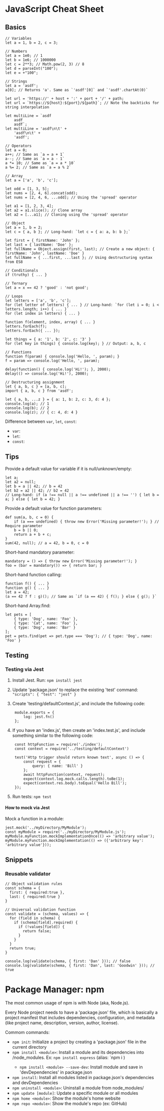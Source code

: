 # JavaScript Cheat Sheet


## Basics

    // Variables
    let a = 1, b = 2, c = 3;
    
    // Numbers
    let a = 1e0; // 1
    let b = 1e6; // 1000000
    let c = 2**3; // Math.pow(2, 3) // 8
    let d = parseInt("100");
    let e = +"100";
    
    // Strings
    let a = 'asdf';
    a[0]; // Returns 'a'. Same as `'asdf'[0]` and `'asdf'.chartAt(0)`
    
    let url = 'https://' + host + ':' + port + '/' + path;
    let url = `https://${host}:${port}/${path}`; // Note the backticks for string interpolation
    
    let multiLine = `asdf
        asdf
        asdf`;
    let multiLine = 'asdf\n\t' + 
        'asdf\n\t' +
        'asdf';
    
    // Operators
    let a = 0;
    a++; // Same as `a = a + 1`
    a--; // Same as `a = a - 1`
    a *= 10; // Same as `a = a * 10`
    a %= 2; // Same as `a = a % 2`
    
    // Array
    let a = ['a', 'b', 'c'];
    
    let odd = [1, 3, 5];
    let nums = [2, 4, 6].concat(odd);
    let nums = [2, 4, 6, ...odd]; // Using the 'spread' operator
    
    let a1 = [1, 2, 3, 4];
    let a2 = a1.slice(); // Clone array
    let a2 = [...a1]; // Cloning using the 'spread' operator
    
    // Object
    let a = 1, b = 2;
    let c = { a, b }; // Long-hand: `let c = { a: a, b: b };`
    
    let first = { firstName: 'John' };
    let last = { lastName: 'Doe' };
    let fullName = Object.assign(first, last); // Create a new object: { firstName: 'John', lastName: 'Doe' }
    let fullName = { ...first, ...last }; // Using destructuring syntax from ES8
    
    // Conditionals
    if (truthy) { ... }
    
    // Ternary
    let a = x == 42 ? 'good' : 'not good';
    
    // Loops
    let letters = ['a', 'b', 'c'];
    for (let letter of letters) { ... } // Long-hand: `for (let i = 0; i < letters.length; i++) { ... }`
    for (let index in letters) { ... }
    
    function f(element, index, array) { ... }
    letters.forEach(f);
    letters.forEach({ ... });
    
    let things = { a: '1', b: '2', c: '3' }
    for (let key in things) { console.log(key); } // Output: a, b, c
    
    // Functions
    function f(param) { console.log('Hello, ', param); }
    f = param => console.log('Hello, ', param);
    
    delay(function() { console.log('Hi!'); }, 2000);
    delay(() => console.log('Hi!'), 2000);
    
    // Destructuring assignment
    let { a, b, c } = [a, b, c];
    import { a, b, c } from 'asdf';
    
    let { a, b, ...z } = { a: 1, b: 2, c: 3, d: 4 };
    console.log(a); // 1
    console.log(b); // 2
    console.log(z); // { c: 4, d: 4 }
    

Difference between `var`, `let`, `const`:
- `var`: 
- `let`: 
- `const`: 

## Tips

Provide a default value for variable if it is null/unknown/empty:

    let a;
    let a2 = null;
    let b = a || 42; // b = 42
    let b2 = a2 || 42; // b2 = 42
    // Long-hand: if (a !== null || a !== undefined || a !== '') { let b = a; } else { let b = 42; }

Provide a default value for function parameters:

    def sum(a, b, c = 0) {
        if (a === undefined) { throw new Error('Missing parameter!'); } // Require parameter
        b = b || 0;
        return a + b + c;
    }
    sum(42, null); // a = 42, b = 0, c = 0

Short-hand mandatory parameter:

    mandatory = () => { throw new Error('Missing parameter!'); }
    foo = (bar = mandatory()) => { return bar; }

Short-hand function calling:

    function f() { ... }
    function g() { ... }
    let a = 42;
    (a == 42 ? f : g)(); // Same as `if (a == 42) { f(); } else { g(); }`

Short-hand Array.find:

    let pets = [
        { type: 'Dog', name: 'Foo' },
        { type: 'Cat', name: 'Foo' },
        { type: 'Dog', name: 'Bar' }
    ];
    pet = pets.find(pet => pet.type === 'Dog'); // { type: 'Dog', name: 'Foo' }

## Testing

### Testing via Jest

1. Install Jest. Run: `npm install jest`
2. Update 'package.json' to replace the existing 'test' command: `"scripts": { "test": "jest" }`
3. Create 'testing/defaultContext.js', and include the following code:

        module.exports = {
            log: jest.fn()
        };

4. If you have an 'index.js', then create an 'index.test.js', and include something similar to the following code:

        const httpFunction = require('./index');
        const context = require('../testing/defaultContext')

        test('Http trigger should return known text', async () => {
            const request = {
                query: { name: 'Bill' }
            };
            await httpFunction(context, request);
            expect(context.log.mock.calls.length).toBe(1);
            expect(context.res.body).toEqual('Hello Bill');
        });

5. Run tests: `npm test`

#### How to mock via Jest

Mock a function in a module:

    jest.mock('../myDirectory/MyModule');
    const myModule = require('../myDirectory/MyModule.js');
    myModule.myFunction.mockImplementationOnce(() => 'arbitrary value');
    myModule.myFunction.mockImplementation(() => ({'arbitrary key': 'arbitrary value'}));



## Snippets

### Reusable validator

    // Object validation rules
    const schema = {
      first: { required:true },
      last: { required:true }
    }
    
    // Universal validation function
    const validate = (schema, values) => {
      for (field in schema) {
        if (schema[field].required) {
          if (!values[field]) {
            return false;
          }
        }
      }
      return true;
    }
    
    console.log(validate(schema, { first: 'Dan' })); // false
    console.log(validate(schema, { first: 'Dan', last: 'Goodwin' })); // true



# Package Manager: npm
The most common usage of npm is with Node (aka, Node.js). 

Every Node project needs to have a 'package.json' file, which is basically a project manifest that includes dependencies, configuration, and metadata (like project name, description, version, author, license). 

Commom commands:
- `npm init`: Initialize a project by creating a 'package.json' file in the current directory
- `npm install <module>`: Install a module and its dependencies into <current-directory>/node_modules. Ex: `npm install express` (alias: `npm i <module>)
    - `npm install <module> --save-dev`: Install module and save in 'devDependencies' in package.json
- `npm install`: Install all modules listed in package.json's dependencies and devDependencies
- `npm uninstall <module>`: Uninstall a module from node_modules/
- `npm update [module]`: Update a specific module or all modules
- `npm home <module>`: Show the module's home website
- `npm repo <module>`: Show the module's repo (ex: GitHub)

